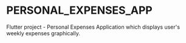 # PERSONAL_EXPENSES_APP

Flutter project - Personal Expenses Application which displays user's weekly expenses graphically.
